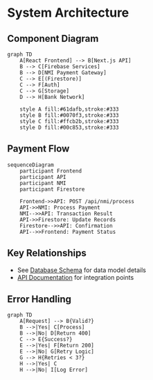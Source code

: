 # System Architecture

## Component Diagram
```mermaid
graph TD
    A[React Frontend] --> B[Next.js API]
    B --> C[Firebase Services]
    B --> D[NMI Payment Gateway]
    C --> E[(Firestore)]
    C --> F[Auth]
    C --> G[Storage]
    D --> H[Bank Network]
    
    style A fill:#61dafb,stroke:#333
    style B fill:#0070f3,stroke:#333
    style C fill:#ffcb2b,stroke:#333
    style D fill:#00c853,stroke:#333
```

## Payment Flow
```mermaid
sequenceDiagram
    participant Frontend
    participant API
    participant NMI
    participant Firestore
    
    Frontend->>API: POST /api/nmi/process
    API->>NMI: Process Payment
    NMI-->>API: Transaction Result
    API->>Firestore: Update Records
    Firestore-->>API: Confirmation
    API-->>Frontend: Payment Status
```

## Key Relationships
- See [Database Schema](db.md) for data model details
- [API Documentation](#api-endpoints) for integration points

## Error Handling
```mermaid
graph TD
    A[Request] --> B{Valid?}
    B -->|Yes| C[Process]
    B -->|No| D[Return 400]
    C --> E{Success?}
    E -->|Yes| F[Return 200]
    E -->|No| G[Retry Logic]
    G --> H{Retries < 3?}
    H -->|Yes| C
    H -->|No| I[Log Error]
